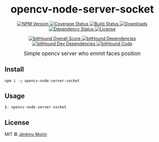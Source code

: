 <big><h1 align="center">opencv-node-server-socket</h1></big>

<p align="center">
  <a href="https://npmjs.org/package/opencv-node-server-socket">
    <img src="https://img.shields.io/npm/v/opencv-node-server-socket.svg?style=flat-square"
         alt="NPM Version">
  </a>

  <a href="https://coveralls.io/r/Jermorin/opencv-node-server-socket">
    <img src="https://img.shields.io/coveralls/Jermorin/opencv-node-server-socket.svg?style=flat-square"
         alt="Coverage Status">
  </a>

  <a href="https://travis-ci.org/Jermorin/opencv-node-server-socket">
    <img src="https://img.shields.io/travis/Jermorin/opencv-node-server-socket.svg?style=flat-square"
         alt="Build Status">
  </a>

  <a href="https://npmjs.org/package/opencv-node-server-socket">
    <img src="http://img.shields.io/npm/dm/opencv-node-server-socket.svg?style=flat-square"
         alt="Downloads">
  </a>

  <a href="https://david-dm.org/Jermorin/opencv-node-server-socket.svg">
    <img src="https://david-dm.org/Jermorin/opencv-node-server-socket.svg?style=flat-square"
         alt="Dependency Status">
  </a>

  <a href="https://github.com/Jermorin/opencv-node-server-socket/blob/master/LICENSE">
    <img src="https://img.shields.io/npm/l/opencv-node-server-socket.svg?style=flat-square"
         alt="License">
  </a>
</p>
<p align="center">
  <a href="https://www.bithound.io/github/Jermorin/opencv-node-server-socket">
    <img src="https://www.bithound.io/github/Jermorin/opencv-node-server-socket/badges/score.svg"
         alt="bitHound Overall Score">
  </a>
  
  <a href="https://www.bithound.io/github/Jermorin/opencv-node-server-socket/master/dependencies/npm">
    <img src="https://www.bithound.io/github/Jermorin/opencv-node-server-socket/badges/dependencies.svg"
         alt="bitHound Dependencies">
  </a>
  
  <a href="https://www.bithound.io/github/Jermorin/opencv-node-server-socket/master/dependencies/npm">
    <img src="https://www.bithound.io/github/Jermorin/opencv-node-server-socket/badges/devDependencies.svg"
         alt="bitHound Dev Dependencies">
  </a>
  
  <a href="https://www.bithound.io/github/Jermorin/opencv-node-server-socket">
    <img src="https://www.bithound.io/github/Jermorin/opencv-node-server-socket/badges/code.svg"
         alt="bitHound Code">
  </a>
</p>

<p align="center">
  <big>
    Simple opencv server who emmit faces position
  </big>
</p>


## Install

```sh
npm i -g opencv-node-server-socket
```

## Usage

```js
$: opencv-node-server-socket
```

## License

MIT © [Jérémy Morin](http://jermor.in)
